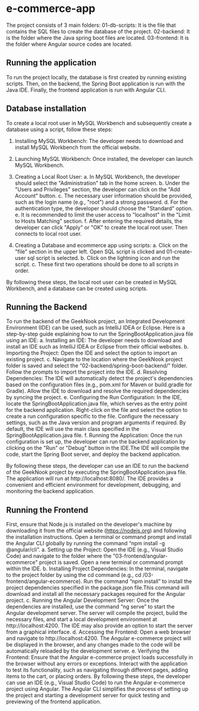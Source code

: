 # e-commerce-app

The project consists of 3 main folders: 
01-db-scripts: It is the file that contains the SQL files to create the database of the project.
02-backend: It is the folder where the Java spring boot files are located.
03-frontend: It is the folder where Angular source codes are located.

## Running the application
To run the project locally, the database is first created by running existing scripts. Then, on the backend, the Spring Boot application is run with the Java IDE. Finally, the frontend application is run with Angular CLI.

## Database installation
To create a local root user in MySQL Workbench and subsequently create a   database using a script, follow these steps:
1. Installing MySQL Workbench: The developer needs to download and install MySQL Workbench from the official website.
2. Launching MySQL Workbench: Once installed, the developer can launch MySQL Workbench.
3. Creating a Local Root User:
a.	In MySQL Workbench, the developer should select the "Administration" tab in the home screen.
b.	Under the "Users and Privileges" section, the developer can click on the "Add Account" button.
c.	The necessary user information should be provided, such as the login name (e.g., "root") and a strong password.
d.	For the authentication type, the developer should choose the "Standard" option.
e.	It is recommended to limit the user access to "localhost" in the "Limit to Hosts Matching" section.
f.	After entering the required details, the developer can click "Apply" or "OK" to create the local root user. Then connects to local root user.

4. Creating a Database and ecommerce app using scripts:
a.	Click on the "file" section in the upper left. Open SQL script is clicked and 01-create-user sql script is selected.
b.	Click on the lightning icon and run the script.
c.	These first two operations should be done to all scripts in order.

By following these steps, the local root user can be created in MySQL Workbench, and a database can be created using scripts.
                             

## Running the Backend 
To run the backend of the GeekNook project, an Integrated Development Environment (IDE) can be used, such as IntelliJ IDEA or Eclipse. Here is a step-by-step guide explaining how to run the SpringBootApplication.java file using an IDE:
a.	Installing an IDE: The developer needs to download and install an IDE such as IntelliJ IDEA or Eclipse from their official websites.
b.	Importing the Project: Open the IDE and select the option to import an existing project.
c.	Navigate to the location where the GeekNook project folder is saved and select the “02-backend/spring-boot-backend/” folder. Follow the prompts to import the project into the IDE.
d.	Resolving Dependencies: The IDE will automatically detect the project's dependencies based on the configuration files (e.g., pom.xml for Maven or build.gradle for Gradle). Allow the IDE to download and resolve the required dependencies by syncing the project.
e.	Configuring the Run Configuration: In the IDE, locate the SpringBootApplication.java file, which serves as the entry point for the backend application. Right-click on the file and select the option to create a run configuration specific to the file. Configure the necessary settings, such as the Java version and program arguments if required. By default, the IDE will use the main class specified in the SpringBootApplication.java file.
f.	Running the Application: Once the run configuration is set up, the developer can run the backend application by clicking on the "Run" or "Debug" button in the IDE.The IDE will compile the code, start the Spring Boot server, and deploy the backend application.

By following these steps, the developer can use an IDE to run the backend of the GeekNook project by executing the SpringBootApplication.java file. The application will run at http://localhost:8080/. The IDE provides a convenient and efficient environment for development, debugging, and monitoring the backend application.

## Running the Frontend

First, ensure that Node.js is installed on the developer's machine by downloading it from the official website (https://nodejs.org) and following the installation instructions. Open a terminal or command prompt and install the Angular CLI globally by running the command “npm install -g @angular/cli”.
a.	Setting up the Project: Open the IDE (e.g., Visual Studio Code) and navigate to the folder where the "03-frontend/angular-ecommerce" project is saved. Open a new terminal or command prompt within the IDE.
b.	Installing Project Dependencies: In the terminal, navigate to the project folder by using the cd command (e.g., cd /03-frontend/angular-ecommerce). Run the command “npm install” to install the project dependencies specified in the package.json file.This command will download and install all the necessary packages required for the Angular project.
c.	Running the Angular Development Server: Once the dependencies are installed, use the command “ng serve” to start the Angular development server. The server will compile the project, build the necessary files, and start a local development environment at http://localhost:4200. The IDE may also provide an option to start the server from a graphical interface.
d.	Accessing the Frontend: Open a web browser and navigate to http://localhost:4200. The Angular e-commerce project will be displayed in the browser, and any changes made to the code will be automatically reloaded by the development server.
e.	Verifying the Frontend: Ensure that the Angular e-commerce project loads successfully in the browser without any errors or exceptions. Interact with the application to test its functionality, such as navigating through different pages, adding items to the cart, or placing orders. By following these steps, the developer can use an IDE (e.g., Visual Studio Code) to run the Angular e-commerce project using Angular. The Angular CLI simplifies the process of setting up the project and starting a development server for quick testing and previewing of the frontend application.
